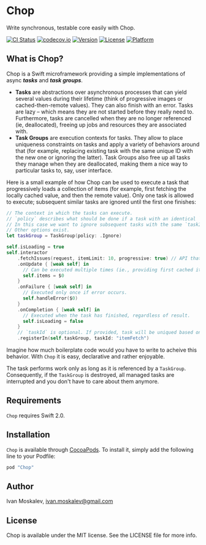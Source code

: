 # Chop

Write synchronous, testable core easily with Chop. 

[![CI Status](https://travis-ci.org/ivanmoskalev/Chop.svg?branch=master)](https://travis-ci.org/ivanmoskalev/Chop)
[![codecov.io](https://codecov.io/github/ivanmoskalev/Chop/coverage.svg?branch=master)](https://codecov.io/github/ivanmoskalev/Chop?branch=master)
[![Version](https://img.shields.io/cocoapods/v/Chop.svg?style=flat)](http://cocoapods.org/pods/Chop)
[![License](https://img.shields.io/cocoapods/l/Chop.svg?style=flat)](http://cocoapods.org/pods/Chop)
[![Platform](https://img.shields.io/cocoapods/p/Chop.svg?style=flat)](http://cocoapods.org/pods/Chop)

## What is Chop?

Chop is a Swift microframework providing a simple  implementations of async ***tasks*** and ***task groups***.

- **Tasks** are abstractions over asynchronous processes that can yield several values during their lifetime (think of progressive images or cached-then-remote values). They can also finish with an error. Tasks are lazy – which means they are not started before they really need to. Furthermore, tasks are cancelled when they are no longer referenced (ie, deallocated), freeing up jobs and resources they are associated with.
- **Task Groups** are execution contexts for tasks. They allow to place uniqueness constraints on tasks and apply a variety of behaviors around that (for example, replacing existing task with the same unique ID with the new one or ignoring the latter). Task Groups also free up all tasks they manage when they are deallocated, making them a nice way to particular tasks to, say, user interface. 

Here is a small example of how Chop can be used to execute a task that progressively loads a collection of items (for example, first fetching the locally cached value, and then the remote value). Only one task is allowed to execute; subsequent similar tasks are ignored until the first one finishes:
```swift
// The context in which the tasks can execute. 
// `policy` describes what should be done if a task with an identical `taskId` is added to group.
// In this case we want to ignore subsequent tasks with the same `taskId` until the first is completed.
// Other options exist.
let taskGroup = TaskGroup(policy: .Ignore)

self.isLoading = true
self.interactor
    .fetchIssues(request, itemLimit: 10, progressive: true) // API that exposes a Chop'esque interface.
    .onUpdate { [weak self] in
      // Can be executed multiple times (ie., providing first cached items, then remote items).
      self.items = $0
    }
    .onFailure { [weak self] in
      // Executed only once if error occurs.
      self.handleError($0)  
    }
    .onCompletion { [weak self] in
      // Executed when the task has finished, regardless of result.
      self.isLoading = false 
    }
    // `taskId` is optional. If provided, task will be uniqued based on this id.
    .registerIn(self.taskGroup, taskId: "itemFetch")
```

Imagine how much boilerplate code would you have to write to acheive this behavior. With `Chop` it is easy, declarative and rather enjoyable. 

The task performs work only as long as it is referenced by a `TaskGroup`. Consequently, if the `TaskGroup` is destroyed, all managed tasks are interrupted and you don't have to care about them anymore. 

## Requirements

`Chop` requires Swift 2.0.

## Installation

`Chop` is available through [CocoaPods](http://cocoapods.org). To install it, simply add the following line to your Podfile:

```ruby
pod "Chop"
```

## Author

Ivan Moskalev, ivan.moskalev@gmail.com

## License

Chop is available under the MIT license. See the LICENSE file for more info.
